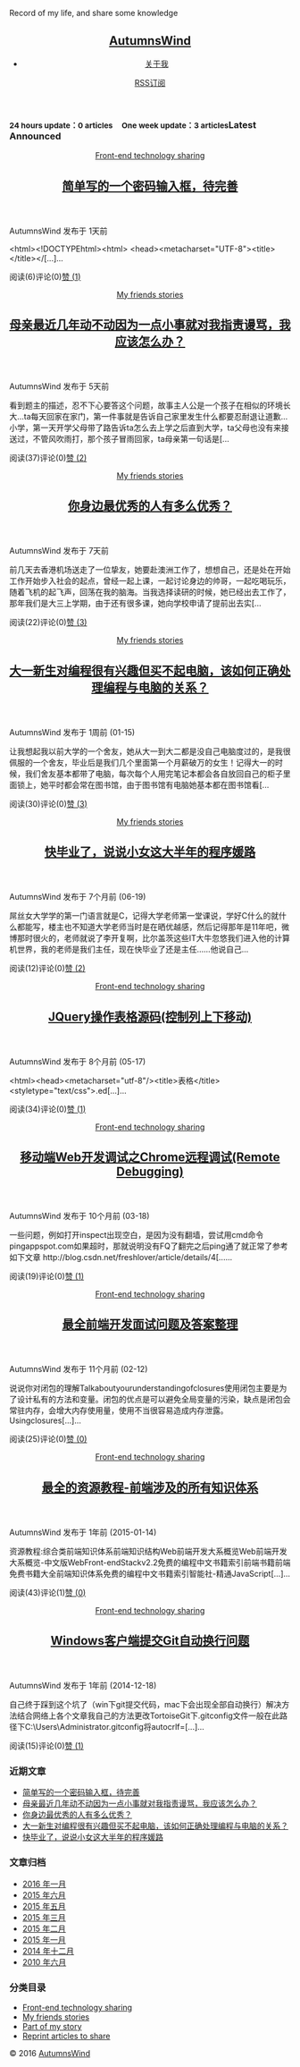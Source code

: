 Record of my life, and share some knowledge

<html><head>
<meta charset="UTF-8">
<meta http-equiv="X-UA-Compatible" content="IE=11,IE=10,IE=9,IE=8">
<meta name="viewport" content="width=device-width, initial-scale=1.0, user-scalable=0, minimum-scale=1.0, maximum-scale=1.0">
<meta http-equiv="Cache-Control" content="no-siteapp">
<title>AutumnsWind-爱抱熊</title>
<link rel="stylesheet" id="wp-syntax-css-css" href="http://www.autumnswind.cn/wp-content/plugins/wp-syntax/css/wp-syntax.css?ver=1.0" type="text/css" media="all">
<link rel="stylesheet" id="main-css" href="http://www.autumnswind.cn/wp-content/themes/xiu/style.css?ver=2.1" type="text/css" media="all">
<script type="text/javascript" src="http://www.autumnswind.cn/wp-content/themes/xiu/js/jquery.js?ver=2.1"></script>
<link rel="EditURI" type="application/rsd+xml" title="RSD" href="http://www.autumnswind.cn/xmlrpc.php?rsd">
<link rel="wlwmanifest" type="application/wlwmanifest+xml" href="http://www.autumnswind.cn/wp-includes/wlwmanifest.xml"> 
<meta name="keywords" content="秋风,爱抱熊,莎娜,卡纳妮,autumnswind,Autumnswind,github,知乎">
<meta name="description" content="秋风 爱抱熊 莎娜 卡纳妮 autumnswind Autumnswind github 知乎">
<!--<link rel="shortcut icon" href="http://www.autumnswind.cn/favicon.ico">-->
<link id="favicon" href="https://assets-cdn.github.com/favicon.ico" rel="icon" type="image/x-icon">
<!--[if lt IE 9]><script src="http://www.autumnswind.cn/wp-content/themes/xiu/js/html5.js"></script><![endif]-->
<script src="http://bdimg.share.baidu.com/static/api/js/share.js?cdnversion=403735"></script><link rel="stylesheet" href="http://bdimg.share.baidu.com/static/api/css/share_style0_24.css"></head>
<body class="home blog logged-in ui-c3">
<section class="container">
<header class="header">
	<h1 class="logo"><a href="http://www.autumnswind.cn" title="AutumnsWind-爱抱熊">AutumnsWind</a></h1>	<ul class="nav"><li class="page_item page-item-15"><a href="http://www.autumnswind.cn/%e4%bd%a0%e5%a5%bd/">关于我</a></li>
</ul>	<div class="feeds">
<a class="feed feed-rss" rel="external nofollow" href="http://www.autumnswind.cn/feed/" target="_blank"><i></i>RSS订阅</a>
			</div>
	<div class="slinks">
		</div>
	</header>
<div class="content-wrap">
	<div class="content">
												<h3 class="title"><small class="pull-right">24 hours update：0 articles &nbsp; &nbsp; One week update：3 articles</small><strong>Latest Announced</strong></h3><article class="excerpt"><header><a class="cat label label-important" href="http://www.autumnswind.cn/category/%e5%89%8d%e7%ab%af%e5%88%86%e4%ba%ab/" data-original-title="" title="">Front-end technology sharing<i class="label-arrow"></i></a> <h2><a target="_blank" href="http://www.autumnswind.cn/%e7%ae%80%e5%8d%95%e5%86%99%e7%9a%84%e4%b8%80%e4%b8%aa%e5%af%86%e7%a0%81%e8%be%93%e5%85%a5%e6%a1%86%ef%bc%8c%e5%be%85%e5%ae%8c%e5%96%84/" title="简单写的一个密码输入框，待完善-AutumnsWind">简单写的一个密码输入框，待完善</a></h2></header><p class="text-muted time">AutumnsWind 发布于 1天前</p><p class="note">&lt;html&gt;&lt;!DOCTYPEhtml&gt;&lt;html&gt;&nbsp;&lt;head&gt;&lt;metacharset="UTF-8"&gt;&lt;title&gt;&lt;/title&gt;&lt;/[...]...</p><p class="text-muted views"><span class="post-views">阅读(6)</span><span class="post-comments">评论(0)</span><a href="javascript:;" class="post-like actived" data-pid="139" data-event="like"><i class="glyphicon glyphicon-thumbs-up"></i>赞 (<span>1</span>)</a></p></article><article class="excerpt"><header><a class="cat label label-important" href="http://www.autumnswind.cn/category/%e6%88%91%e7%9a%84%e6%8c%9a%e5%8f%8b/" data-original-title="" title="">My friends stories<i class="label-arrow"></i></a> <h2><a target="_blank" href="http://www.autumnswind.cn/mother-motionless-in-recent-years-because-a-little-small-for-me-abuse-accusations/" title="母亲最近几年动不动因为一点小事就对我指责谩骂，我应该怎么办？-AutumnsWind">母亲最近几年动不动因为一点小事就对我指责谩骂，我应该怎么办？</a></h2></header><p class="text-muted time">AutumnsWind 发布于 5天前</p><p class="note">看到题主的描述，忍不下心要答这个问题，故事主人公是一个孩子在相似的环境长大…ta每天回家在家门，第一件事就是告诉自己家里发生什么都要忍耐退让道歉…小学，第一天开学父母带了路告诉ta怎么去上学之后直到大学，ta父母也没有来接送过，不管风吹雨打，那个孩子冒雨回家，ta母亲第一句话是[...</p><p class="text-muted views"><span class="post-views">阅读(37)</span><span class="post-comments">评论(0)</span><a href="javascript:;" class="post-like actived" data-pid="95" data-event="like"><i class="glyphicon glyphicon-thumbs-up"></i>赞 (<span>2</span>)</a></p></article><article class="excerpt"><header><a class="cat label label-important" href="http://www.autumnswind.cn/category/%e6%88%91%e7%9a%84%e6%8c%9a%e5%8f%8b/" data-original-title="" title="">My friends stories<i class="label-arrow"></i></a> <h2><a target="_blank" href="http://www.autumnswind.cn/%e4%bd%a0%e8%ba%ab%e8%be%b9%e6%9c%80%e4%bc%98%e7%a7%80%e7%9a%84%e4%ba%ba%e6%9c%89%e5%a4%9a%e4%b9%88%e4%bc%98%e7%a7%80%ef%bc%9f/" title="你身边最优秀的人有多么优秀？-AutumnsWind">你身边最优秀的人有多么优秀？</a></h2></header><p class="text-muted time">AutumnsWind 发布于 7天前</p><p class="note">前几天去香港机场送走了一位挚友，她要赴澳洲工作了，想想自己，还是处在开始工作开始步入社会的起点，曾经一起上课，一起讨论身边的帅哥，一起吃喝玩乐，随着飞机的起飞声，回荡在我的脑海。当我选择读研的时候，她已经出去工作了，那年我们是大三上学期，由于还有很多课，她向学校申请了提前出去实[...</p><p class="text-muted views"><span class="post-views">阅读(22)</span><span class="post-comments">评论(0)</span><a href="javascript:;" class="post-like actived" data-pid="48" data-event="like"><i class="glyphicon glyphicon-thumbs-up"></i>赞 (<span>3</span>)</a></p></article><article class="excerpt"><header><a class="cat label label-important" href="http://www.autumnswind.cn/category/%e6%88%91%e7%9a%84%e6%8c%9a%e5%8f%8b/" data-original-title="" title="">My friends stories<i class="label-arrow"></i></a> <h2><a target="_blank" href="http://www.autumnswind.cn/freshman-programming-very-interested-but-can-not-afford-a-computer-how-to-correctly-handle-the-relationship-between-programming-and-computer/" title="大一新生对编程很有兴趣但买不起电脑，该如何正确处理编程与电脑的关系？-AutumnsWind">大一新生对编程很有兴趣但买不起电脑，该如何正确处理编程与电脑的关系？</a></h2></header><p class="text-muted time">AutumnsWind 发布于 1周前 (01-15)</p><p class="note">让我想起我以前大学的一个舍友，她从大一到大二都是没自己电脑度过的，是我很佩服的一个舍友，毕业后是我们几个里面第一个月薪破万的女生！记得大一的时候，我们舍友基本都带了电脑，每次每个人用完笔记本都会各自放回自己的柜子里面锁上，她平时都会常在图书馆，由于图书馆有电脑她基本都在图书馆看[...</p><p class="text-muted views"><span class="post-views">阅读(30)</span><span class="post-comments">评论(0)</span><a href="javascript:;" class="post-like actived" data-pid="39" data-event="like"><i class="glyphicon glyphicon-thumbs-up"></i>赞 (<span>3</span>)</a></p></article><article class="excerpt"><header><a class="cat label label-important" href="http://www.autumnswind.cn/category/%e6%88%91%e7%9a%84%e6%8c%9a%e5%8f%8b/" data-original-title="" title="">My friends stories<i class="label-arrow"></i></a> <h2><a target="_blank" href="http://www.autumnswind.cn/graduate-soon-to-talk-about-my-daughter-this-years-program-yuan-road/" title="快毕业了，说说小女这大半年的程序媛路-AutumnsWind">快毕业了，说说小女这大半年的程序媛路</a></h2></header><p class="text-muted time">AutumnsWind 发布于 7个月前 (06-19)</p><p class="note">屌丝女大学学的第一门语言就是C，记得大学老师第一堂课说，学好C什么的就什么都能写，楼主也不知道大学老师当时是在晒优越感，然后记得那年是11年吧，微博那时很火的，老师就说了李开复啊，比尔盖茨这些IT大牛忽悠我们进入他的计算机世界，我的老师是我们主任，现在快毕业了还是主任……他说自己...</p><p class="text-muted views"><span class="post-views">阅读(12)</span><span class="post-comments">评论(0)</span><a href="javascript:;" class="post-like actived" data-pid="123" data-event="like"><i class="glyphicon glyphicon-thumbs-up"></i>赞 (<span>2</span>)</a></p></article><article class="excerpt"><header><a class="cat label label-important" href="http://www.autumnswind.cn/category/%e5%89%8d%e7%ab%af%e5%88%86%e4%ba%ab/" data-original-title="" title="">Front-end technology sharing<i class="label-arrow"></i></a> <h2><a target="_blank" href="http://www.autumnswind.cn/jquery-operating-table-1/" title="JQuery操作表格源码(控制列上下移动)-AutumnsWind">JQuery操作表格源码(控制列上下移动)</a></h2></header><p class="text-muted time">AutumnsWind 发布于 8个月前 (05-17)</p><p class="note">&lt;html&gt;&lt;head&gt;&lt;metacharset="utf-8"/&gt;&lt;title&gt;表格&lt;/title&gt;&lt;styletype="text/css"&gt;.ed[...]...</p><p class="text-muted views"><span class="post-views">阅读(34)</span><span class="post-comments">评论(0)</span><a href="javascript:;" class="post-like actived" data-pid="82" data-event="like"><i class="glyphicon glyphicon-thumbs-up"></i>赞 (<span>1</span>)</a></p></article><article class="excerpt"><header><a class="cat label label-important" href="http://www.autumnswind.cn/category/%e5%89%8d%e7%ab%af%e5%88%86%e4%ba%ab/" data-original-title="" title="">Front-end technology sharing<i class="label-arrow"></i></a> <h2><a target="_blank" href="http://www.autumnswind.cn/mobile-side-web-development-and-debugging-of-chrome-remote-debugging-remote-debugging/" title="移动端Web开发调试之Chrome远程调试(Remote Debugging)-AutumnsWind">移动端Web开发调试之Chrome远程调试(Remote Debugging)</a></h2></header><p class="text-muted time">AutumnsWind 发布于 10个月前 (03-18)</p><p class="note">一些问题，例如打开inspect出现空白，是因为没有翻墙，尝试用cmd命令pingappspot.com如果超时，那就说明没有FQ了翻完之后ping通了就正常了参考如下文章&nbsp;http://blog.csdn.net/freshlover/article/details/4[......</p><p class="text-muted views"><span class="post-views">阅读(19)</span><span class="post-comments">评论(0)</span><a href="javascript:;" class="post-like actived" data-pid="108" data-event="like"><i class="glyphicon glyphicon-thumbs-up"></i>赞 (<span>1</span>)</a></p></article><article class="excerpt"><header><a class="cat label label-important" href="http://www.autumnswind.cn/category/%e5%89%8d%e7%ab%af%e5%88%86%e4%ba%ab/" data-original-title="" title="">Front-end technology sharing<i class="label-arrow"></i></a> <h2><a target="_blank" href="http://www.autumnswind.cn/the-most-complete-front-end-development-interview-questions-and-answers-finishing/" title="最全前端开发面试问题及答案整理-AutumnsWind">最全前端开发面试问题及答案整理</a></h2></header><p class="text-muted time">AutumnsWind 发布于 11个月前 (02-12)</p><p class="note">说说你对闭包的理解Talkaboutyourunderstandingofclosures使用闭包主要是为了设计私有的方法和变量。闭包的优点是可以避免全局变量的污染，缺点是闭包会常驻内存，会增大内存使用量，使用不当很容易造成内存泄露。Usingclosures[...]...</p><p class="text-muted views"><span class="post-views">阅读(25)</span><span class="post-comments">评论(0)</span><a href="javascript:;" class="post-like" data-pid="1" data-event="like"><i class="glyphicon glyphicon-thumbs-up"></i>赞 (<span>0</span>)</a></p></article><article class="excerpt"><header><a class="cat label label-important" href="http://www.autumnswind.cn/category/%e5%89%8d%e7%ab%af%e5%88%86%e4%ba%ab/" data-original-title="" title="">Front-end technology sharing<i class="label-arrow"></i></a> <h2><a target="_blank" href="http://www.autumnswind.cn/front-end-tutorial/" title="最全的资源教程-前端涉及的所有知识体系-AutumnsWind">最全的资源教程-前端涉及的所有知识体系</a></h2></header><p class="text-muted time">AutumnsWind 发布于 1年前 (2015-01-14)</p><p class="note">资源教程:综合类前端知识体系前端知识结构Web前端开发大系概览Web前端开发大系概览-中文版WebFront-endStackv2.2免费的编程中文书籍索引前端书籍前端免费书籍大全前端知识体系免费的编程中文书籍索引智能社-精通JavaScript[...]...</p><p class="text-muted views"><span class="post-views">阅读(43)</span><span class="post-comments">评论(1)</span><a href="javascript:;" class="post-like" data-pid="9" data-event="like"><i class="glyphicon glyphicon-thumbs-up"></i>赞 (<span>0</span>)</a></p></article><article class="excerpt"><header><a class="cat label label-important" href="http://www.autumnswind.cn/category/%e5%89%8d%e7%ab%af%e5%88%86%e4%ba%ab/" data-original-title="" title="">Front-end technology sharing<i class="label-arrow"></i></a> <h2><a target="_blank" href="http://www.autumnswind.cn/windows-client-submits-git-wrap-problem/" title="Windows客户端提交Git自动换行问题-AutumnsWind">Windows客户端提交Git自动换行问题</a></h2></header><p class="text-muted time">AutumnsWind 发布于 1年前 (2014-12-18)</p><p class="note">自己终于踩到这个坑了（win下git提交代码，mac下会出现全部自动换行）解决方法结合网络上各个文章我自己的方法更改TortoiseGit下.gitconfig文件一般在此路径下C:\Users\Administrator.gitconfig将autocrlf=[...]...</p><p class="text-muted views"><span class="post-views">阅读(15)</span><span class="post-comments">评论(0)</span><a href="javascript:;" class="post-like" data-pid="104" data-event="like"><i class="glyphicon glyphicon-thumbs-up"></i>赞 (<span>1</span>)</a></p></article><div class="pagination"></div>			</div>
</div>
<aside class="sidebar">	
		<div class="widget widget_recent_entries affix" style="top: 20px;">		<h3 class="title"><strong>近期文章</strong></h3>		<ul>
				<li><a href="http://www.autumnswind.cn/%e7%ae%80%e5%8d%95%e5%86%99%e7%9a%84%e4%b8%80%e4%b8%aa%e5%af%86%e7%a0%81%e8%be%93%e5%85%a5%e6%a1%86%ef%bc%8c%e5%be%85%e5%ae%8c%e5%96%84/" title="简单写的一个密码输入框，待完善">简单写的一个密码输入框，待完善</a></li>
				<li><a href="http://www.autumnswind.cn/mother-motionless-in-recent-years-because-a-little-small-for-me-abuse-accusations/" title="母亲最近几年动不动因为一点小事就对我指责谩骂，我应该怎么办？">母亲最近几年动不动因为一点小事就对我指责谩骂，我应该怎么办？</a></li>
				<li><a href="http://www.autumnswind.cn/%e4%bd%a0%e8%ba%ab%e8%be%b9%e6%9c%80%e4%bc%98%e7%a7%80%e7%9a%84%e4%ba%ba%e6%9c%89%e5%a4%9a%e4%b9%88%e4%bc%98%e7%a7%80%ef%bc%9f/" title="你身边最优秀的人有多么优秀？">你身边最优秀的人有多么优秀？</a></li>
				<li><a href="http://www.autumnswind.cn/freshman-programming-very-interested-but-can-not-afford-a-computer-how-to-correctly-handle-the-relationship-between-programming-and-computer/" title="大一新生对编程很有兴趣但买不起电脑，该如何正确处理编程与电脑的关系？">大一新生对编程很有兴趣但买不起电脑，该如何正确处理编程与电脑的关系？</a></li>
				<li><a href="http://www.autumnswind.cn/graduate-soon-to-talk-about-my-daughter-this-years-program-yuan-road/" title="快毕业了，说说小女这大半年的程序媛路">快毕业了，说说小女这大半年的程序媛路</a></li>
				</ul>
		</div><div class="widget widget_archive affix" style="top: 313px;"><h3 class="title"><strong>文章归档</strong></h3>		<ul>
			<li><a href="http://www.autumnswind.cn/2016/01/" title="2016 年一月">2016 年一月</a></li>
	<li><a href="http://www.autumnswind.cn/2015/06/" title="2015 年六月">2015 年六月</a></li>
	<li><a href="http://www.autumnswind.cn/2015/05/" title="2015 年五月">2015 年五月</a></li>
	<li><a href="http://www.autumnswind.cn/2015/03/" title="2015 年三月">2015 年三月</a></li>
	<li><a href="http://www.autumnswind.cn/2015/02/" title="2015 年二月">2015 年二月</a></li>
	<li><a href="http://www.autumnswind.cn/2015/01/" title="2015 年一月">2015 年一月</a></li>
	<li><a href="http://www.autumnswind.cn/2014/12/" title="2014 年十二月">2014 年十二月</a></li>
	<li><a href="http://www.autumnswind.cn/2010/06/" title="2010 年六月">2010 年六月</a></li>
		</ul>
</div><div class="widget widget_categories"><h3 class="title"><strong>分类目录</strong></h3>		<ul>
	<li class="cat-item cat-item-8"><a href="http://www.autumnswind.cn/category/%e5%89%8d%e7%ab%af%e5%88%86%e4%ba%ab/" title="查看 Front-end technology sharing 下的所有文章">Front-end technology sharing</a>
</li>
	<li class="cat-item cat-item-10"><a href="http://www.autumnswind.cn/category/%e6%88%91%e7%9a%84%e6%8c%9a%e5%8f%8b/" title="查看 My friends stories 下的所有文章">My friends stories</a>
</li>
	<li class="cat-item cat-item-9"><a href="http://www.autumnswind.cn/category/%e6%88%91%e7%9a%84%e7%94%9f%e6%b4%bb/" title="查看 Part of my story 下的所有文章">Part of my story</a>
</li>
	<li class="cat-item cat-item-12"><a href="http://www.autumnswind.cn/category/reprint-articles-to-share/" title="查看 Reprint articles to share 下的所有文章">Reprint articles to share</a>
</li>
		</ul>
</div></aside><footer class="footer">
    © 2016 <a href="http://www.autumnswind.cn">
    AutumnsWind</a> &nbsp; 
    <!--感谢 <a href="http://www.thefox.cn/wordpress-alibaixiu.shtml" target="_blank">
    WordPress主题站</a> 设计开发 &nbsp; <a href="http://www.autumnswind.cn/sitemap.xml">网站地图</a>
    -->
</footer>

<script>
window.jui = {
	uri: 'http://www.autumnswind.cn/wp-content/themes/xiu',
	roll: ["1","2"]}
</script>
<script type="text/javascript" src="http://www.autumnswind.cn/wp-content/themes/xiu/js/bootstrap.js?ver=2.1"></script>
<script type="text/javascript" src="http://www.autumnswind.cn/wp-content/themes/xiu/js/custom.js?ver=2.1"></script>

</section><div class="rollto" style="display: block;"><a href="javascript:;"></a></div></body></html>
